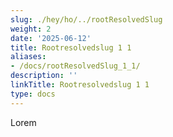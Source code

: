 ```yaml
---
slug: ./hey/ho/../rootResolvedSlug
weight: 2
date: '2025-06-12'
title: Rootresolvedslug 1 1
aliases:
- /docs/rootResolvedSlug_1_1/
description: ''
linkTitle: Rootresolvedslug 1 1
type: docs
---
```


Lorem